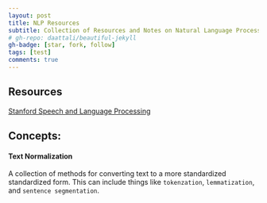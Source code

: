 ```yaml
---
layout: post
title: NLP Resources
subtitle: Collection of Resources and Notes on Natural Language Processing
# gh-repo: daattali/beautiful-jekyll
gh-badge: [star, fork, follow]
tags: [test]
comments: true
---
```


## Resources

[Stanford Speech and Language Processing](https://web.stanford.edu/~jurafsky/slp3/)


## **Concepts:**


#### **Text Normalization**
A collection of methods for converting text to a more standardized standardized form. This can include things like `tokenzation`, `lemmatization`, and `sentence segmentation`.



